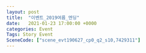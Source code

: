 ```yaml
---
layout: post
title:  "이벤트_2019여름_엔딩"
date:   2021-01-23 17:00:00 +0000
categories: Event
Tags: Story Event
SceneCode: ["scene_evt190627_cp0_q2_s10,7429311"]
---
```

